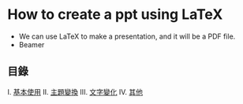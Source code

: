 # How to create a ppt using LaTeX
* We can use LaTeX to make a presentation, and it will be a PDF file.
* Beamer
## 目錄
I. [基本使用](https://github.com/Wilhelmine21/LaTeX-Beamer-PPT/blob/main/BasicUse.md)
II. [主題變換](https://github.com/Wilhelmine21/LaTeX-Beamer-PPT/blob/main/Theme.md)
III. [文字變化](https://github.com/Wilhelmine21/LaTeX-Beamer-PPT/blob/main/font.md)
IV. [其他](https://github.com/Wilhelmine21/LaTeX-Beamer-PPT/blob/main/Others.md)